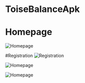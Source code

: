 # ToiseBalanceApk

# Homepage
![Homepage](https://github.com/DonGorias229/ToiseBalanceApk/blob/master/screenshot/home.png)

#Registration
![Registration](https://github.com/DonGorias229/ToiseBalanceApk/blob/master/screenshot/inscrire.png)

![Homepage](https://github.com/DonGorias229/ToiseBalanceApk/blob/master/screenshot/connecter.png)

![Homepage](https://github.com/DonGorias229/ToiseBalanceApk/blob/master/screenshot/home.png)
